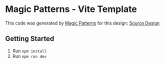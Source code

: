 # Magic Patterns - Vite Template

This code was generated by [Magic Patterns](https://magicpatterns.com) for this design: [Source Design](https://magicpatterns.com/c/uedY5nZYi3se5vvnvAJSDy)

## Getting Started

1. Run `npm install`
2. Run `npm run dev`
